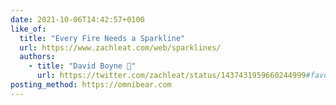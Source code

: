 ```yaml
---
date: 2021-10-06T14:42:57+0100
like_of:
  title: "Every Fire Needs a Sparkline"
  url: https://www.zachleat.com/web/sparklines/
  authors:
    - title: "David Boyne 🚀"
      url: https://twitter.com/zachleat/status/1437431959660244999#favorited-by-308421759
posting_method: https://omnibear.com
---
```

